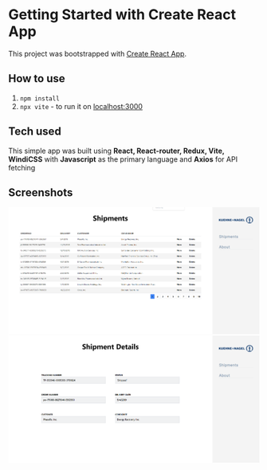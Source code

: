 # Getting Started with Create React App

This project was bootstrapped with [Create React App](https://github.com/facebook/create-react-app).

## How to use
1. `npm install`
3. `npx vite` - to run it on [localhost:3000](localhost:3000)

## Tech used
This simple app was built using __React, React-router, Redux, Vite, WindiCSS__ with __Javascript__ as the primary language and __Axios__ for API fetching

## Screenshots
![Shipments](src/img/Shipments.png "Shipments")
![Details](src/img/ShipmentDetails.png "Details")
